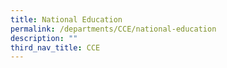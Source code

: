 ```yaml
---
title: National Education
permalink: /departments/CCE/national-education
description: ""
third_nav_title: CCE
---
```

